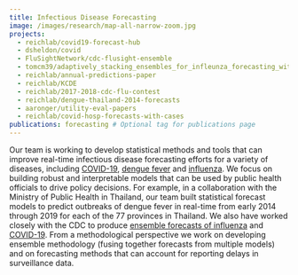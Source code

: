 ```yaml
---
title: Infectious Disease Forecasting
image: /images/research/map-all-narrow-zoom.jpg
projects:
  - reichlab/covid19-forecast-hub 
  - dsheldon/covid
  - FluSightNetwork/cdc-flusight-ensemble
  - tomcm39/adaptively_stacking_ensembles_for_infleunza_forecasting_with_incomplete_data
  - reichlab/annual-predictions-paper
  - reichlab/KCDE
  - reichlab/2017-2018-cdc-flu-contest
  - reichlab/dengue-thailand-2014-forecasts
  - aaronger/utility-eval-papers
  - reichlab/covid-hosp-forecasts-with-cases
publications: forecasting # Optional tag for publications page
---
```


Our team is working to develop statistical methods and tools that can improve
real-time infectious disease forecasting efforts for a variety of diseases,
including [COVID-19](https://covid19forecasthub.org/), [dengue fever](https://doi.org/10.1073/pnas.1714457115) 
and [influenza](https://www.pnas.org/content/116/8/3146). We focus on building robust 
and interpretable models that can be used by public health officials to drive 
policy decisions. For example, in a collaboration with the Ministry of Public 
Health in Thailand, our team built statistical forecast models to predict 
outbreaks of dengue fever in real-time from early 2014 through 2019 for each of the 77 
provinces in Thailand. 
We also have worked closely with the CDC to produce [ensemble forecasts of influenza](http://flusightnetwork.io/) and [COVID-19](https://covid19forecasthub.org/).
From a methodological perspective we work on developing 
ensemble methodology (fusing together forecasts from multiple models) and on 
forecasting methods that can account for reporting delays in surveillance data.
